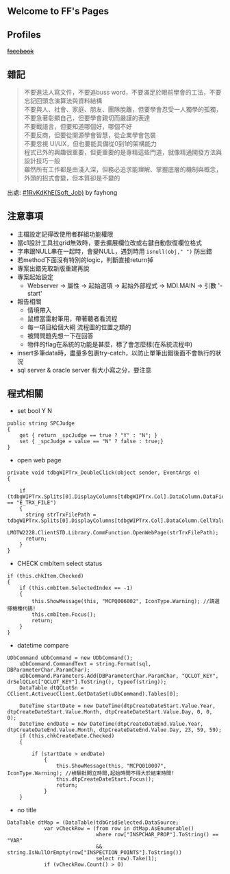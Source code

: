 ## Welcome to FF's Pages
## Profiles

~~[facebook](https://www.facebook.com/profile.php?id=100002258495173&ref=bookmarks)~~

## 雜記
>不要進法人寫文件，不要追buss word，不要滿足於眼前學會的工法，不要忘記回頭念演算法與資料結構  
>不要與人、社會、家庭、朋友、團隊脫離，但要學會忍受一人獨學的孤獨，不要急著彰顯自己，但要學會親切而嚴謹的表達   
>不要戰語言，但要知道哪個好，哪個不好  
>不要反商，但要從開源學會智慧，從企業學會包裝  
>不要忽視 UI/UX，但也要能具備從0到1的架構能力  
>程式已外的興趣很重要，但更重要的是專精這些門道，就像精通開發方法與設計技巧一般  
>雖然所有工作都是由淺入深，但務必追求能理解、掌握底層的機制與概念，外頭的招式會變，但本質卻是不變的  

出處: [#1RvKdKhE(Soft_Job)](https://moptt.tw/p/Soft_Job.M.1541753300.A.ACE) by fayhong

## 注意事項
+ 主檔設定記得改使用者群組功能權限
+ 當c1設計工具拉grid無效時，要去擴展欄位改或右鍵自動恢復欄位格式
+ 字串跟NULL串在一起時，會變NULL，遇到時用 `isnull(obj," ")` 防出錯
+ 若method下面沒有特別的logic，判斷直接return掉
+ 專案出錯先取新版重建再說
+ 專案起始設定
    - Webserver -> 屬性 -> 起始選項 -> 起始外部程式 -> MDI.MAIN -> 引數 '-start'
+ 報告相關
    - 情境帶入
    - 鼠標當雷射筆用，帶著聽者看流程
    - 每一項目給個大綱 流程圖的位置之類的
    - 被問問題先想一下在回答
    - 物件的flag在系統的功能是甚麼，標了會怎麼樣(在系統流程中)
+ insert多筆data時，盡量多包裹try-catch，以防止單筆出錯後面不會執行的狀況
+ sql server & oracle server 有大小寫之分，要注意
    
## 程式相關
+ set bool Y N  
```
public string SPCJudge 
{  
    get { return _spcJudge == true ? "Y" : "N"; }  
    set { _spcJudge = value == "N" ? false : true;}  
}
 ```
+ open web page
```
private void tdbgWIPTrx_DoubleClick(object sender, EventArgs e)
{        

    if (tdbgWIPTrx.Splits[0].DisplayColumns[tdbgWIPTrx.Col].DataColumn.DataField == "E_TRX_FILE")
    {               
      string strTrxFilePath = tdbgWIPTrx.Splits[0].DisplayColumns[tdbgWIPTrx.Col].DataColumn.CellValue(tdbgWIPTrx.Row).ToString();
      LMOTW2228.ClientSTD.Library.CommFunction.OpenWebPage(strTrxFilePath);
      return;
    }          
}
```
+ CHECK cmbItem select status
```
if (this.chkItem.Checked)
{
    if (this.cmbItem.SelectedIndex == -1)
    {
        this.ShowMessage(this, "MCPQ006002", IconType.Warning); //請選擇機種代碼!
        this.cmbItem.Focus();
        return;
    }
}
```
+ datetime compare
```
UDbCommand uDbCommand = new UDbCommand();
    uDbCommand.CommandText = string.Format(sql, DBParameterChar.ParamChar);
    uDbCommand.Parameters.Add(DBParameterChar.ParamChar, "QCLOT_KEY", drSelQCLot["QCLOT_KEY"].ToString(), typeof(string));
    DataTable dtQCLotSn = CClient.ActiveucClient.GetDataSet(uDbCommand).Tables[0];
    
    DateTime startDate = new DateTime(dtpCreateDateStart.Value.Year, dtpCreateDateStart.Value.Month, dtpCreateDateStart.Value.Day, 0, 0, 0);
    DateTime endDate = new DateTime(dtpCreateDateEnd.Value.Year, dtpCreateDateEnd.Value.Month, dtpCreateDateEnd.Value.Day, 23, 59, 59);
    if (this.chkCreateDate.Checked)
    {

        if (startDate > endDate)
            {
                this.ShowMessage(this, "MCPQ010007", IconType.Warning); //檢驗批開立時間,起始時間不得大於結束時間!
                this.dtpCreateDateStart.Focus();
                return;
            }
    }
```
+ no title
```
DataTable dtMap = (DataTable)tdbGridSelected.DataSource;
            var vCheckRow = (from row in dtMap.AsEnumerable()
                             where row["INSPCHAR_PROP"].ToString() == "VAR"
                             && string.IsNullOrEmpty(row["INSPECTION_POINTS"].ToString())
                             select row).Take(1);
            if (vCheckRow.Count() > 0)
```
        
